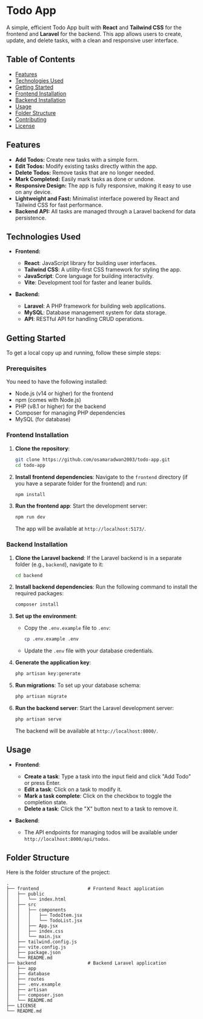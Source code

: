 # Todo App

A simple, efficient Todo App built with **React** and **Tailwind CSS** for the frontend and **Laravel** for the backend. This app allows users to create, update, and delete tasks, with a clean and responsive user interface.

## Table of Contents
- [Features](#features)
- [Technologies Used](#technologies-used)
- [Getting Started](#getting-started)
- [Frontend Installation](#frontend-installation)
- [Backend Installation](#backend-installation)
- [Usage](#usage)
- [Folder Structure](#folder-structure)
- [Contributing](#contributing)
- [License](#license)



## Features

- **Add Todos:** Create new tasks with a simple form.
- **Edit Todos:** Modify existing tasks directly within the app.
- **Delete Todos:** Remove tasks that are no longer needed.
- **Mark Completed:** Easily mark tasks as done or undone.
- **Responsive Design:** The app is fully responsive, making it easy to use on any device.
- **Lightweight and Fast:** Minimalist interface powered by React and Tailwind CSS for fast performance.
- **Backend API:** All tasks are managed through a Laravel backend for data persistence.

## Technologies Used

- **Frontend:**
  - **React**: JavaScript library for building user interfaces.
  - **Tailwind CSS**: A utility-first CSS framework for styling the app.
  - **JavaScript**: Core language for building interactivity.
  - **Vite**: Development tool for faster and leaner builds.

- **Backend:**
  - **Laravel**: A PHP framework for building web applications.
  - **MySQL**: Database management system for data storage.
  - **API**: RESTful API for handling CRUD operations.

## Getting Started

To get a local copy up and running, follow these simple steps:

### Prerequisites

You need to have the following installed:

- Node.js (v14 or higher) for the frontend
- npm (comes with Node.js)
- PHP (v8.1 or higher) for the backend
- Composer for managing PHP dependencies
- MySQL (for database)

### Frontend Installation

1. **Clone the repository**:
   ```bash
   git clone https://github.com/osamaradwan2003/todo-app.git
   cd todo-app
   ```

2. **Install frontend dependencies**:
   Navigate to the `frontend` directory (if you have a separate folder for the frontend) and run:
   ```bash
   npm install
   ```

3. **Run the frontend app**:
   Start the development server:
   ```bash
   npm run dev
   ```

   The app will be available at `http://localhost:5173/`.

### Backend Installation

1. **Clone the Laravel backend**:
   If the Laravel backend is in a separate folder (e.g., `backend`), navigate to it:
   ```bash
   cd backend
   ```

2. **Install backend dependencies**:
   Run the following command to install the required packages:
   ```bash
   composer install
   ```

3. **Set up the environment**:
   - Copy the `.env.example` file to `.env`:
     ```bash
     cp .env.example .env
     ```
   - Update the `.env` file with your database credentials.

4. **Generate the application key**:
   ```bash
   php artisan key:generate
   ```

5. **Run migrations**:
   To set up your database schema:
   ```bash
   php artisan migrate
   ```

6. **Run the backend server**:
   Start the Laravel development server:
   ```bash
   php artisan serve
   ```

   The backend will be available at `http://localhost:8000/`.

## Usage

- **Frontend**:
  - **Create a task**: Type a task into the input field and click "Add Todo" or press Enter.
  - **Edit a task**: Click on a task to modify it.
  - **Mark a task complete**: Click on the checkbox to toggle the completion state.
  - **Delete a task**: Click the "X" button next to a task to remove it.

- **Backend**:
  - The API endpoints for managing todos will be available under `http://localhost:8000/api/todos`.

## Folder Structure

Here is the folder structure of the project:

```
.
├── frontend                  # Frontend React application
│   ├── public
│   │   └── index.html
│   ├── src
│   │   ├── components
│   │   │   ├── TodoItem.jsx
│   │   │   └── TodoList.jsx
│   │   ├── App.jsx
│   │   ├── index.css
│   │   └── main.jsx
│   ├── tailwind.config.js
│   ├── vite.config.js
│   ├── package.json
│   └── README.md
├── backend                   # Backend Laravel application
│   ├── app
│   ├── database
│   ├── routes
│   ├── .env.example
│   ├── artisan
│   ├── composer.json
│   └── README.md
├── LICENSE
└── README.md
```
